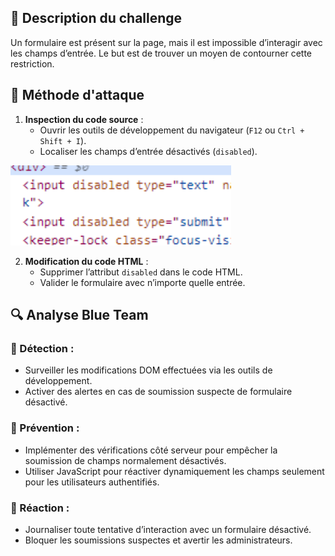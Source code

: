 ## 📌 Description du challenge
Un formulaire est présent sur la page, mais il est impossible d’interagir avec les champs d’entrée. Le but est de trouver un moyen de contourner cette restriction.

## 🚀 Méthode d'attaque
1. **Inspection du code source** :  
   - Ouvrir les outils de développement du navigateur (`F12` ou `Ctrl + Shift + I`).
   - Localiser les champs d’entrée désactivés (`disabled`).
<img src="../Images/html-boutons_désactivés.png" alt="Challenge HTML Boutons-désactivés" width="70%">   

2. **Modification du code HTML** :  
   - Supprimer l’attribut `disabled` dans le code HTML.
   - Valider le formulaire avec n’importe quelle entrée.

## 🔍 Analyse Blue Team
### 🔹 Détection :
- Surveiller les modifications DOM effectuées via les outils de développement.
- Activer des alertes en cas de soumission suspecte de formulaire désactivé.

### 🔹 Prévention :
- Implémenter des vérifications côté serveur pour empêcher la soumission de champs normalement désactivés.
- Utiliser JavaScript pour réactiver dynamiquement les champs seulement pour les utilisateurs authentifiés.

### 🔹 Réaction :
- Journaliser toute tentative d’interaction avec un formulaire désactivé.
- Bloquer les soumissions suspectes et avertir les administrateurs.


